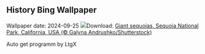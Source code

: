## History Bing Wallpaper
Wallpaper date: 2024-09-25
![](https://www.bing.com/th?id=OHR.GiantSequoias_EN-IN1537226741_UHD.jpg&w=1000)Download: [Giant sequoias, Sequoia National Park, California, USA (© Galyna Andrushko/Shutterstock)](https://www.bing.com/th?id=OHR.GiantSequoias_EN-IN1537226741_UHD.jpg)

Auto get programm by LtgX
